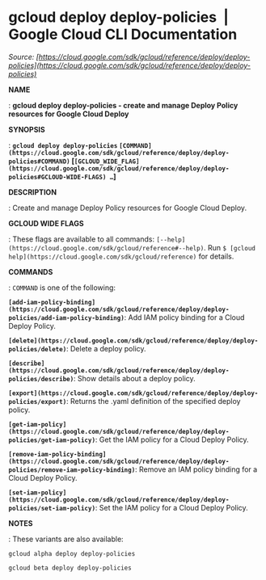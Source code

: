 # gcloud deploy deploy-policies  |  Google Cloud CLI Documentation

*Source: [https://cloud.google.com/sdk/gcloud/reference/deploy/deploy-policies](https://cloud.google.com/sdk/gcloud/reference/deploy/deploy-policies)*

**NAME**

: **gcloud deploy deploy-policies - create and manage Deploy Policy resources for Google Cloud Deploy**

**SYNOPSIS**

: **`gcloud deploy deploy-policies` `[COMMAND](https://cloud.google.com/sdk/gcloud/reference/deploy/deploy-policies#COMMAND)` [`[GCLOUD_WIDE_FLAG](https://cloud.google.com/sdk/gcloud/reference/deploy/deploy-policies#GCLOUD-WIDE-FLAGS) …`]**

**DESCRIPTION**

: Create and manage Deploy Policy resources for Google Cloud Deploy.

**GCLOUD WIDE FLAGS**

: These flags are available to all commands: `[--help](https://cloud.google.com/sdk/gcloud/reference#--help)`.
Run `$ [gcloud help](https://cloud.google.com/sdk/gcloud/reference)` for details.

**COMMANDS**

: ``COMMAND`` is one of the following:

**`[add-iam-policy-binding](https://cloud.google.com/sdk/gcloud/reference/deploy/deploy-policies/add-iam-policy-binding)`**:
Add IAM policy binding for a Cloud Deploy Policy.

**`[delete](https://cloud.google.com/sdk/gcloud/reference/deploy/deploy-policies/delete)`**:
Delete a deploy policy.

**`[describe](https://cloud.google.com/sdk/gcloud/reference/deploy/deploy-policies/describe)`**:
Show details about a deploy policy.

**`[export](https://cloud.google.com/sdk/gcloud/reference/deploy/deploy-policies/export)`**:
Returns the .yaml definition of the specified deploy policy.

**`[get-iam-policy](https://cloud.google.com/sdk/gcloud/reference/deploy/deploy-policies/get-iam-policy)`**:
Get the IAM policy for a Cloud Deploy Policy.

**`[remove-iam-policy-binding](https://cloud.google.com/sdk/gcloud/reference/deploy/deploy-policies/remove-iam-policy-binding)`**:
Remove an IAM policy binding for a Cloud Deploy Policy.

**`[set-iam-policy](https://cloud.google.com/sdk/gcloud/reference/deploy/deploy-policies/set-iam-policy)`**:
Set the IAM policy for a Cloud Deploy Policy.

**NOTES**

: These variants are also available:

```
gcloud alpha deploy deploy-policies
```

```
gcloud beta deploy deploy-policies
```